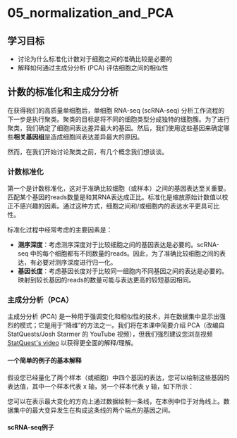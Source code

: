 # **05_normalization_and_PCA**

## 学习目标

- 讨论为什么标准化计数对于细胞之间的准确比较是必要的
- 解释如何通过主成分分析 (PCA) 评估细胞之间的相似性

## 计数的标准化和主成分分析

在获得我们的高质量单细胞后，单细胞 RNA-seq (scRNA-seq) 分析工作流程的下一步是执行聚类。聚类的目标是将不同的细胞类型分成独特的细胞簇。为了进行聚类，我们确定了细胞间表达差异最大的基因。然后，我们使用这些基因来确定哪些**相关基因组**是造成细胞间表达差异最大的原因。

然而，在我们开始讨论聚类之前，有几个概念我们想谈谈。

### 计数标准化

第一个是计数标准化，这对于准确比较细胞（或样本）之间的基因表达至关重要。匹配某个基因的reads数量是和其RNA表达成正比。标准化是缩放原始计数值以校正不感兴趣的因素。通过这种方式，细胞之间和/或细胞内的表达水平更具可比性。

标准化过程中经常考虑的主要因素是：

- **测序深度**：考虑测序深度对于比较细胞之间的基因表达是必要的。scRNA-seq 中的每个细胞都有不同数量的reads。因此，为了准确比较细胞之间的表达，有必要对测序深度进行归一化。
- **基因长度**：考虑基因长度对于比较同一细胞内不同基因之间的表达是必要的。映射到较长基因的reads的数量可能与表达更高的较短基因相同。

### 主成分分析（PCA）

主成分分析 (PCA) 是一种用于强调变化和相似性的技术，并在数据集中显示出强烈的模式；它是用于“降维”的方法之一。我们将在本课中简要介绍 PCA（改编自 StatQuests/Josh Starmer 的 YouTube 视频），但我们强烈建议您浏览视频  [StatQuest's video](https://www.youtube.com/watch?v=_UVHneBUBW0) 以获得更全面的解释/理解。

#### 一个简单的例子的基本解释

假设您已经量化了两个样本（或细胞）中四个基因的表达，您可以绘制这些基因的表达值，其中一个样本代表 x 轴，另一个样本代表 y 轴，如下所示：

您可以在表示最大变化的方向上通过数据绘制一条线，在本例中位于对角线上。数据集中的最大变异发生在构成这条线的两个端点的基因之间。

#### scRNA-seq例子

